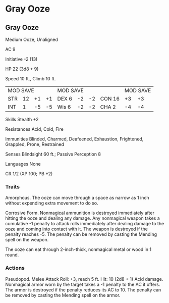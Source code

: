 # Gray Ooze

## Gray Ooze

Medium Ooze, Unaligned

AC 9

Initiative -2 (13)

HP 22  $(3\mathrm{d}8 + 9)$

Speed 10 ft., Climb 10 ft.

<table><tr><td colspan="4">MOD SAVE</td><td colspan="4">MOD SAVE</td><td colspan="3">MOD SAVE</td></tr><tr><td>STR</td><td>12</td><td>+1</td><td>+1</td><td>DEX 6</td><td>-2</td><td>-2</td><td>CON 16</td><td>+3</td><td>+3</td><td></td></tr><tr><td>INT</td><td>1</td><td>-5</td><td>-5</td><td>Wis 6</td><td>-2</td><td>-2</td><td>CHA 2</td><td>-4</td><td>-4</td><td></td></tr></table>

Skills Stealth +2

Resistances Acid, Cold, Fire

Immunities Blinded, Charmed, Deafeened, Exhaustion, Frightened, Grappled, Prone, Restrained

Senses Blindsight 60 ft.; Passive Perception 8

Languages None

CR 1/2 (XP 100; PB +2)

### Traits

Amorphous. The ooze can move through a space as narrow as 1 inch without expending extra movement to do so.

Corrosive Form. Nonmagical ammunition is destroyed immediately after hitting the ooze and dealing any damage. Any nonmagical weapon takes a cumulative -1 penalty to attack rolls immediately after dealing damage to the ooze and coming into contact with it. The weapon is destroyed if the penalty reaches -5. The penalty can be removed by casting the Mending spell on the weapon.

The ooze can eat through 2-inch-thick, nonmagical metal or wood in 1 round.

### Actions

Pseudopod. Melee Attack Roll: +3, reach 5 ft. Hit: 10 (2d8 + 1) Acid damage. Nonmagical armor worn by the target takes a -1 penalty to the AC it offers. The armor is destroyed if the penalty reduces its AC to 10. The penalty can be removed by casting the Mending spell on the armor.
